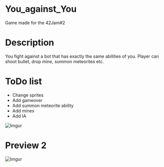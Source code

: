 # You_against_You
Game made for the 42Jam#2

# Description
You fight against a bot that has exactly the same abilities of you.
Player can shoot bullet, drop mine, summon meteorites etc.

# ToDo list
- Change sprites
- Add gameover
- Add summon meteorite ability
- Add mines
- Add IA

![Imgur](https://imgur.com/WbPi24o.gif)

# Preview 2

![Imgur](https://i.imgur.com/SD2huJd.gif)
